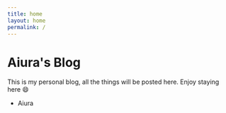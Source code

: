 ```yaml
---
title: home
layout: home
permalink: /
---
```


# Aiura's Blog

This is my personal blog, all the things will be posted here. Enjoy staying here :smile:
- Aiura
